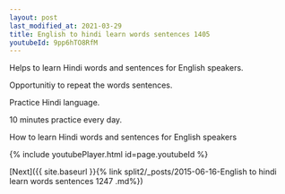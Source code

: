 ```yaml
---
layout: post
last_modified_at: 2021-03-29
title: English to hindi learn words sentences 1405 
youtubeId: 9pp6hTO8RfM
---
```

 
 
Helps to learn Hindi words and sentences for English speakers.

Opportunitiy to repeat the words sentences. 

Practice Hindi language. 
 
10 minutes practice every day. 
 
How to learn Hindi words and sentences for English speakers 
 
{% include youtubePlayer.html id=page.youtubeId %}
 
 
[Next]({{ site.baseurl }}{% link  split2/_posts/2015-06-16-English to hindi learn words sentences 1247 .md%})
 
